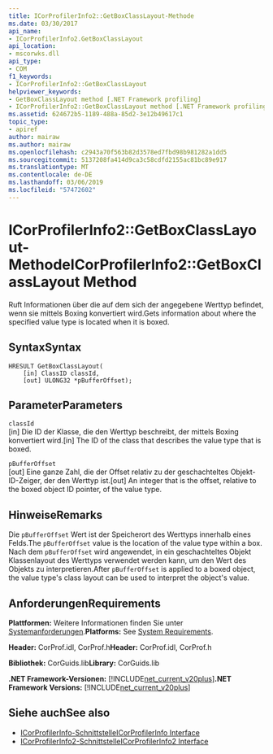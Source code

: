 ```yaml
---
title: ICorProfilerInfo2::GetBoxClassLayout-Methode
ms.date: 03/30/2017
api_name:
- ICorProfilerInfo2.GetBoxClassLayout
api_location:
- mscorwks.dll
api_type:
- COM
f1_keywords:
- ICorProfilerInfo2::GetBoxClassLayout
helpviewer_keywords:
- GetBoxClassLayout method [.NET Framework profiling]
- ICorProfilerInfo2::GetBoxClassLayout method [.NET Framework profiling]
ms.assetid: 624672b5-1189-488a-85d2-3e12b49617c1
topic_type:
- apiref
author: mairaw
ms.author: mairaw
ms.openlocfilehash: c2943a70f563b82d3578ed7fbd98b981282a1dd5
ms.sourcegitcommit: 5137208fa414d9ca3c58cdfd2155ac81bc89e917
ms.translationtype: MT
ms.contentlocale: de-DE
ms.lasthandoff: 03/06/2019
ms.locfileid: "57472602"
---
```

# <a name="icorprofilerinfo2getboxclasslayout-method"></a><span data-ttu-id="0b3a1-102">ICorProfilerInfo2::GetBoxClassLayout-Methode</span><span class="sxs-lookup"><span data-stu-id="0b3a1-102">ICorProfilerInfo2::GetBoxClassLayout Method</span></span>
<span data-ttu-id="0b3a1-103">Ruft Informationen über die auf dem sich der angegebene Werttyp befindet, wenn sie mittels Boxing konvertiert wird.</span><span class="sxs-lookup"><span data-stu-id="0b3a1-103">Gets information about where the specified value type is located when it is boxed.</span></span>  
  
## <a name="syntax"></a><span data-ttu-id="0b3a1-104">Syntax</span><span class="sxs-lookup"><span data-stu-id="0b3a1-104">Syntax</span></span>  
  
```  
HRESULT GetBoxClassLayout(  
    [in] ClassID classId,  
    [out] ULONG32 *pBufferOffset);  
```  
  
## <a name="parameters"></a><span data-ttu-id="0b3a1-105">Parameter</span><span class="sxs-lookup"><span data-stu-id="0b3a1-105">Parameters</span></span>  
 `classId`  
 <span data-ttu-id="0b3a1-106">[in] Die ID der Klasse, die den Werttyp beschreibt, der mittels Boxing konvertiert wird.</span><span class="sxs-lookup"><span data-stu-id="0b3a1-106">[in] The ID of the class that describes the value type that is boxed.</span></span>  
  
 `pBufferOffset`  
 <span data-ttu-id="0b3a1-107">[out] Eine ganze Zahl, die der Offset relativ zu der geschachteltes Objekt-ID-Zeiger, der den Werttyp ist.</span><span class="sxs-lookup"><span data-stu-id="0b3a1-107">[out] An integer that is the offset, relative to the boxed object ID pointer, of the value type.</span></span>  
  
## <a name="remarks"></a><span data-ttu-id="0b3a1-108">Hinweise</span><span class="sxs-lookup"><span data-stu-id="0b3a1-108">Remarks</span></span>  
 <span data-ttu-id="0b3a1-109">Die `pBufferOffset` Wert ist der Speicherort des Werttyps innerhalb eines Felds.</span><span class="sxs-lookup"><span data-stu-id="0b3a1-109">The `pBufferOffset` value is the location of the value type within a box.</span></span> <span data-ttu-id="0b3a1-110">Nach dem `pBufferOffset` wird angewendet, in ein geschachteltes Objekt Klassenlayout des Werttyps verwendet werden kann, um den Wert des Objekts zu interpretieren.</span><span class="sxs-lookup"><span data-stu-id="0b3a1-110">After `pBufferOffset` is applied to a boxed object, the value type's class layout can be used to interpret the object's value.</span></span>  
  
## <a name="requirements"></a><span data-ttu-id="0b3a1-111">Anforderungen</span><span class="sxs-lookup"><span data-stu-id="0b3a1-111">Requirements</span></span>  
 <span data-ttu-id="0b3a1-112">**Plattformen:** Weitere Informationen finden Sie unter [Systemanforderungen](../../../../docs/framework/get-started/system-requirements.md).</span><span class="sxs-lookup"><span data-stu-id="0b3a1-112">**Platforms:** See [System Requirements](../../../../docs/framework/get-started/system-requirements.md).</span></span>  
  
 <span data-ttu-id="0b3a1-113">**Header:** CorProf.idl, CorProf.h</span><span class="sxs-lookup"><span data-stu-id="0b3a1-113">**Header:** CorProf.idl, CorProf.h</span></span>  
  
 <span data-ttu-id="0b3a1-114">**Bibliothek:** CorGuids.lib</span><span class="sxs-lookup"><span data-stu-id="0b3a1-114">**Library:** CorGuids.lib</span></span>  
  
 <span data-ttu-id="0b3a1-115">**.NET Framework-Versionen:** [!INCLUDE[net_current_v20plus](../../../../includes/net-current-v20plus-md.md)]</span><span class="sxs-lookup"><span data-stu-id="0b3a1-115">**.NET Framework Versions:** [!INCLUDE[net_current_v20plus](../../../../includes/net-current-v20plus-md.md)]</span></span>  
  
## <a name="see-also"></a><span data-ttu-id="0b3a1-116">Siehe auch</span><span class="sxs-lookup"><span data-stu-id="0b3a1-116">See also</span></span>
- [<span data-ttu-id="0b3a1-117">ICorProfilerInfo-Schnittstelle</span><span class="sxs-lookup"><span data-stu-id="0b3a1-117">ICorProfilerInfo Interface</span></span>](../../../../docs/framework/unmanaged-api/profiling/icorprofilerinfo-interface.md)
- [<span data-ttu-id="0b3a1-118">ICorProfilerInfo2-Schnittstelle</span><span class="sxs-lookup"><span data-stu-id="0b3a1-118">ICorProfilerInfo2 Interface</span></span>](../../../../docs/framework/unmanaged-api/profiling/icorprofilerinfo2-interface.md)
